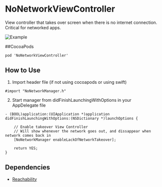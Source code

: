 # NoNetworkViewController
View controller that takes over screen when there is no internet connection. Critical for networked apps.

![Example](https://raw.github.com/williamFalcon/NoNetworkViewController/master/ggnw3.gif)

##CocoaPods
```
pod 'NoNetworkViewController'
```

## How to Use
1. Import header file (if not using cocoapods or using swift)
```obj-c
#import "NoNetworkManager.h"
```

2. Start manager from didFinishLaunchingWithOptions in your AppDelegate file
```obj-c
- (BOOL)application:(UIApplication *)application didFinishLaunchingWithOptions:(NSDictionary *)launchOptions {

    // Enable takeover View Controller
    // Will show whenever the network goes out, and dissappear when network comes back in
    [NoNetworkManager enableLackOfNetworkTakeover];

    return YES;
}
```

## Dependencies
* [Reachability](https://developer.apple.com/library/ios/samplecode/Reachability/Introduction/Intro.html)
